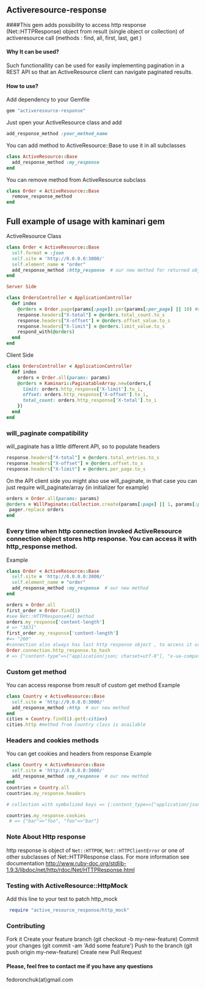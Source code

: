 ## Activeresource-response 
####This gem adds possibility to access http response (Net::HTTPResponse) object from result (single object or collection) of activeresource call (methods : find, all, first, last, get )

#### Why It can be used?
Such functionallity can be used for easily implementing pagination in a REST API so that an ActiveResource client can navigate paginated results.

#### How to use?
Add dependency to your Gemfile

```ruby
gem "activeresource-response"
```

Just open your ActiveResource class  and add 

```ruby
add_response_method :your_method_name
```

You can add method to ActiveResource::Base to use it in all subclasses

```ruby
class ActiveResource::Base
  add_response_method :my_response  
end
```

You can remove method from ActiveResource subclass

```ruby
class Order < ActiveResource::Base
  remove_response_method  
end
```

## Full example of usage with kaminari gem

ActiveResource Class

```ruby
class Order < ActiveResource::Base
  self.format = :json
  self.site = 'http://0.0.0.0:3000/'
  self.element_name = "order" 
  add_response_method :http_response  # our new method for returned objects 
end
```

```ruby
Server Side

class OrdersController < ApplicationController
  def index
    @orders = Order.page(params[:page]).per(params[:per_page] || 10) #default 10 per page
    response.headers["X-total"] = @orders.total_count.to_s
    response.headers["X-offset"] = @orders.offset_value.to_s
    response.headers["X-limit"] = @orders.limit_value.to_s
    respond_with(@orders)
  end
end
```

Client Side

```ruby
class OrdersController < ApplicationController
  def index
    orders = Order.all(params: params)     
    @orders = Kaminari::PaginatableArray.new(orders,{
      limit: orders.http_response['X-limit'].to_i,
      offset: orders.http_response['X-offset'].to_i,
      total_count: orders.http_response['X-total'].to_i
    }) 
  end
end
```

### will_paginate compatibility
will_paginate has a little different API, so to populate headers 

```ruby
response.headers["X-total"] = @orders.total_entries.to_s
response.headers["X-offset"] = @orders.offset.to_s
response.headers["X-limit"] = @orders.per_page.to_s
``` 

On the API client side you might also use will_paginate, in that case you can just require will_paginate/array (in initializer for example)
 ```ruby
 orders = Order.all(params: params)     
 @orders = WillPaginate::Collection.create(params[:page] || 1, params[:per_page] || 10, orders.http_response['X-total'].to_i) do |pager|
  pager.replace orders
end
```

### Every time when http connection invoked ActiveResource connection object  stores http response. You can access it with http_response method. 
Example
```ruby
class Order < ActiveResource::Base
  self.site = 'http://0.0.0.0:3000/'
  self.element_name = "order" 
  add_response_method :my_response  # our new method 
end

orders = Order.all
first_order = Order.find(1) 
#see Net::HTTPResponse#[] method
orders.my_response['content-length'] 
# => "3831" 
first_order.my_response['content-length'] 
#=> "260"
#connection also always has last http response object , to access it use http_response method
Order.connection.http_response.to_hash
# => {"content-type"=>["application/json; charset=utf-8"], "x-ua-compatible"=>["IE=Edge"], "etag"=>["\"573cabd02b2f1f90405f7f4f77995fab\""], "cache-control"=>["max-age=0, private, must-revalidate"], "x-request-id"=>["2911c13a0c781044c474450ed789613d"], "x-runtime"=>["0.071018"], "content-length"=>["260"], "server"=>["WEBrick/1.3.1 (Ruby/1.9.2/2011-02-18)"], "date"=>["Sun, 19 Feb 2012 10:21:29 GMT"], "connection"=>["close"]} 
 ```
 
### Custom get method
You can access response from result of custom get method
Example
```ruby
class Country < ActiveResource::Base
  self.site = 'http://0.0.0.0:3000/'
  add_response_method :http  # our new method
end
cities = Country.find(1).get(:cities)
cities.http #method from Country class is available
``` 

### Headers and cookies methods 
You can get cookies and headers from response 
Example
```ruby
class Country < ActiveResource::Base
  self.site = 'http://0.0.0.0:3000/'
  add_response_method :my_response  # our new method
end
countries = Country.all
countries.my_response.headers

# collection with symbolized keys => {:content_type=>["application/json; charset=utf-8"], :x_ua_compatible=>["IE=Edge"], ..., :set_cookie=>["bar=foo; path=/", "foo=bar; path=/"]} 

countries.my_response.cookies
 # => {"bar"=>"foo", "foo"=>"bar"}   
 ```
 
### Note About Http response 
http response is object of ```Net::HTTPOK```, ```Net::HTTPClientError``` or one of other subclasses
of Net::HTTPResponse class. For more information see documentation  http://www.ruby-doc.org/stdlib-1.9.3/libdoc/net/http/rdoc/Net/HTTPResponse.html

### Testing with ActiveResource::HttpMock
Add this line to your test to patch http_mock

```ruby
 require "active_resource_response/http_mock"
```

### Contributing
  Fork it
  Create your feature branch (git checkout -b my-new-feature)
  Commit your changes (git commit -am 'Add some feature')
  Push to the branch (git push origin my-new-feature)
  Create new Pull Request


#### Please, feel free to contact me if you have any questions
fedoronchuk(at)gmail.com

